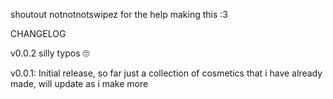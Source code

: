 shoutout notnotnotswipez for the help making this :3



CHANGELOG

v0.0.2
silly typos 🙄

v0.0.1:
Initial release, so far just a collection of cosmetics that i have already made, will update as i make more